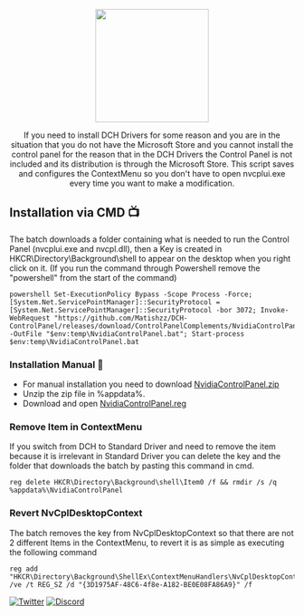 <p align="center">

  <img src="https://nvidia.wd5.myworkdayjobs.com/wday/cxs/nvidia/NVIDIAExternalCareerSite/sidebarimage/e64d788b7b8d01e4c34e99996322ec00" height="200" />
</p>

<p align="center">
If you need to install DCH Drivers for some reason and you are in the situation that you do not have the Microsoft Store and you cannot install the control panel for the reason that in the DCH Drivers the Control Panel is not included and its distribution is through the Microsoft Store. This script saves and configures the ContextMenu so you don't have to open nvcplui.exe every time you want to make a modification.
</p>

## Installation via CMD 📺
The batch downloads a folder containing what is needed to run the Control Panel (nvcplui.exe and nvcpl.dll), then a Key is created in HKCR\Directory\Background\shell to appear on the desktop when you right click on it. (If you run the command through Powershell remove the "powershell" from the start of the command)
```
powershell Set-ExecutionPolicy Bypass -Scope Process -Force; [System.Net.ServicePointManager]::SecurityProtocol = [System.Net.ServicePointManager]::SecurityProtocol -bor 3072; Invoke-WebRequest "https://github.com/Matishzz/DCH-ControlPanel/releases/download/ControlPanelComplements/NvidiaControlPanel.bat" -OutFile "$env:temp\NvidiaControlPanel.bat"; Start-process $env:temp\NvidiaControlPanel.bat
```

### Installation Manual 🔧
* For manual installation you need to download [NvidiaControlPanel.zip](https://github.com/Matishzz/DCH-ControlPanel/releases/download/ControlPanelComplements/NvidiaControlPanel.zip)
* Unzip the zip file in %appdata%.
* Download and open [NvidiaControlPanel.reg](https://github.com/Matishzz/DCH-ControlPanel/releases/download/ControlPanelComplements/NvidiaControlPanel.reg)

### Remove Item in ContextMenu
If you switch from DCH to Standard Driver and need to remove the item because it is irrelevant in Standard Driver you can delete the key and the folder that downloads the batch by pasting this command in cmd.
```
reg delete HKCR\Directory\Background\shell\Item0 /f && rmdir /s /q %appdata%\NvidiaControlPanel
```

### Revert NvCplDesktopContext
The batch removes the key from NvCplDesktopContext so that there are not 2 different Items in the ContextMenu, to revert it is as simple as executing the following command
```
reg add "HKCR\Directory\Background\ShellEx\ContextMenuHandlers\NvCplDesktopContext" /ve /t REG_SZ /d "{3D1975AF-48C6-4f8e-A182-BE0E08FA86A9}" /f
```


[![Twitter](https://img.shields.io/badge/-Twitter-black?style=for-the-badge&logo=twitter)](https://twitter.com/Matishzz)
[![Discord](https://img.shields.io/badge/-Discord-black?style=for-the-badge&logo=discord)](https://discord.io/MatishzzTweaking)
